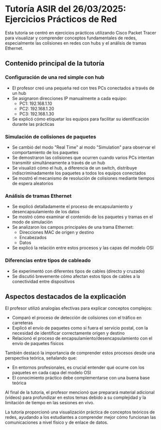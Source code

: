 # Tutoría ASIR del 26/03/2025: Ejercicios Prácticos de Red

Esta tutoría se centró en ejercicios prácticos utilizando Cisco Packet Tracer para visualizar y comprender conceptos fundamentales de redes, especialmente las colisiones en redes con hubs y el análisis de tramas Ethernet.

## Contenido principal de la tutoría

### Configuración de una red simple con hub
- El profesor creó una pequeña red con tres PCs conectados a través de un hub
- Se asignaron direcciones IP manualmente a cada equipo:
  - PC1: 192.168.1.10
  - PC2: 192.168.1.20
  - PC3: 192.168.1.30
- Se explicó cómo etiquetar los equipos para facilitar su identificación durante las prácticas

### Simulación de colisiones de paquetes
- Se cambió del modo "Real Time" al modo "Simulation" para observar el comportamiento de los paquetes
- Se demostraron las colisiones que ocurren cuando varios PCs intentan transmitir simultáneamente a través de un hub
- Se visualizó cómo el hub, a diferencia de un switch, distribuye indiscriminadamente los paquetes a todos los equipos conectados
- Se mostró el mecanismo de resolución de colisiones mediante tiempos de espera aleatorios

### Análisis de tramas Ethernet
- Se explicó detalladamente el proceso de encapsulamiento y desencapsulamiento de los datos
- Se mostró cómo examinar el contenido de los paquetes y tramas en el modo de simulación
- Se analizaron los campos principales de una trama Ethernet:
  - Direcciones MAC de origen y destino
  - Encabezados
  - Datos
- Se explicó la relación entre estos procesos y las capas del modelo OSI

### Diferencias entre tipos de cableado
- Se experimentó con diferentes tipos de cables (directo y cruzado)
- Se discutió brevemente cómo afectan estos tipos de cables a la conectividad entre dispositivos

## Aspectos destacados de la explicación

El profesor utilizó analogías efectivas para explicar conceptos complejos:
- Comparó el proceso de detección de colisiones con el tráfico en carreteras
- Explicó el envío de paquetes como si fuera el servicio postal, con la necesidad de identificar correctamente origen y destino
- Relacionó el proceso de encapsulamiento/desencapsulamiento con el envío de paquetes físicos

También destacó la importancia de comprender estos procesos desde una perspectiva teórica, señalando que:
- En entornos profesionales, es crucial entender qué ocurre con los paquetes en cada capa del modelo OSI
- El conocimiento práctico debe complementarse con una buena base teórica

Al final de la tutoría, el profesor mencionó que preparará material adicional (vídeos) para profundizar en estos temas debido a su complejidad y la limitación de tiempo en las sesiones en vivo.

La tutoría proporcionó una visualización práctica de conceptos teóricos de redes, ayudando a los estudiantes a comprender mejor cómo funcionan las comunicaciones a nivel físico y de enlace de datos.